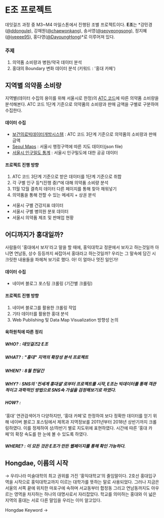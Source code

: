 # E조 프로젝트

데잇걸즈 과정 중 M3~M4 마일스톤에서 진행된 조별 프로젝트이다. **E조**는 *강민경([@ddongule](https://github.com/ddonggule)), 강채원([@chaewonkang](https://github.com/chaewonkang)), 송서영([@seoyeongsong](https://github.com/seoyeongsong)), 정지혜([@jyeeee95](https://github.com/jyeeee95)), 홍다영([@DayoungHong](https://github.com/DayoungHong))*로 이루어져 있다.



### 주제

1. 의약품 소비량과 병원/약국 데이터 분석
2. 홍대의 Boundary 변화 데이터 분석 (키워드 : '홍대 카페')





## 지역별 의약품 소비량

지역별(데이터 수집의 용이를 위해 서울시로 한정)의 [ATC 코드](https://github.com/dataitgirls2/m3/blob/master/E/medicine/ATC_Code.md)에 따른 의약품 소비량을 분석해본다. ATC 코드 1단계 기준으로 의약품의 소비량과 판매 금액을 구별로 구분하여 수집한다.



#### 데이터 수집

- [보건의료빅데이터개방시스템](http://opendata.hira.or.kr/op/opc/olapAtc3Info.do) : ATC 코드 3단계 기준으로 의약품의 소비량과 판매 금액
- [Seoul Maps](https://github.com/southkorea/seoul-maps) : 서울시 행정구역에 따른 지도 데이터(json file)
- [서울시 인구밀도 통계](https://opengov.seoul.go.kr/data/14382965) : 서울시 인구밀도에 대한 공공 데이터



#### 프로젝트 진행 방향

1. ATC 코드 3단계 기준으로 받은 데이터를 1단계 기준으로 취합
2. 각 구별 인구 등*(진행 중)*에 대해 의약품 소비량 분석
3. 11월 12월 결측치 데이터 다른 페이지를 통해 찾아 채워넣기
4. 의약품을 통해 전할 수 있는 메세지 + 상권 분석
  - 서울시 구별 건강지표 데이터
  - 서울시 구별 병의원 분포 데이터
  - 서울시 의약품 제조 및 판매업 현황





## 어디까지가 홍대일까?

사람들이 '홍대에서 보자'라고 말을 할 때에, 홍익대학교 정문에서 보자고 하는것일까 아니면 연남동, 상수 등등까지 싸잡아서 홍대라고 하는것일까?
우리는 그 말속에 담긴 시크릿한 내용들을 파헤쳐 보기로 했다.
아! 이 얼마나 멋진 일인가!



#### 데이터 수집

- 네이버 블로그 포스팅 크롤링 (기간별 크롤링)


#### 프로젝트 진행 방향

1. 네이버 블로그를 활용한 크롤링 작업
2. 기타 데이터를 활용한 홍대 분석
3. Web Publishing 및 Data Map Visualization 방향성 논의

#### 육하원칙에 따른 정리 


##### WHO? : 데잇걸즈2 E조
##### WHAT? : "홍대" 지역의 확장성 분석 프로젝트
##### WHEN? : 8월 한달간
##### WHY? : SNS의 ‘전세계 홍대설’로부터 프로젝트를 시작, E조는 빅데이터를 통해 객관적이고 과학적인 방법으로 SNS속 가설을 검정해보기로 하였다.
##### HOW? :

‘홍대’ 연관검색어가 다양하지만, ‘홍대 카페’로 한정하여 보다 정확한 데이터를 얻기 위해 네이버 블로그 포스팅에서 제목과 지역정보를 2011년부터 2018년 상반기까지 크롤링하였다. 이를 정제하여 상/하반기 별로 지도위에 표현하였다.
시간에 따른 ‘홍대 카페’의 확장 속도를 한 눈에 볼 수 있도록 하였다.
##### WHERE? : 이 모든 것은 E조가 만든 웹페이지를 통해 확인 가능하다.


## Hongdae, 이름의 시작
→ 우리나라 미술대학의 최고 권위를 가진 ‘홍익대학교’의 줄임말이다. 2호선 홍대입구역을 시작으로 홍익대학교까지 이르는 대학가를 뜻하는 말로 사용되었다. 그러나 지금은 서울의 서쪽 끝에 위치한 마포구에 속하며 서교동부터 합정동 그리고 연남동까지도 아우르는 영역을 차지하는 하나의 대명사로서 자리잡았다. 학교를 의미하는 홍대와 이 넓은 지역의 홍대는 서로 다른 말임을 우리는 이미 알고있다.

Hongdae Keyword
→ 










